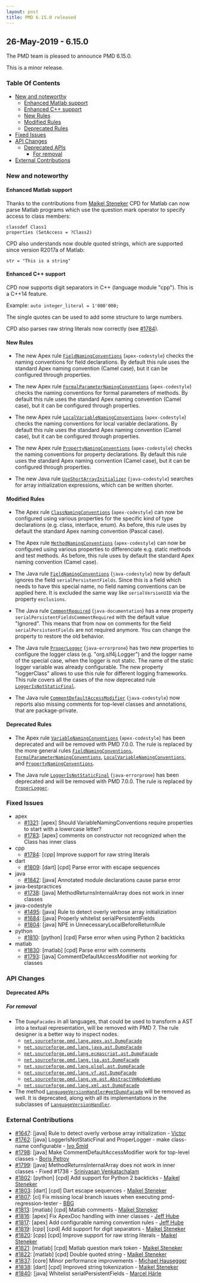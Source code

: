 ```yaml
---
layout: post
title: PMD 6.15.0 released
---
```


## 26-May-2019 - 6.15.0

The PMD team is pleased to announce PMD 6.15.0.

This is a minor release.

### Table Of Contents

* [New and noteworthy](#new-and-noteworthy)
    * [Enhanced Matlab support](#enhanced-matlab-support)
    * [Enhanced C++ support](#enhanced-c++-support)
    * [New Rules](#new-rules)
    * [Modified Rules](#modified-rules)
    * [Deprecated Rules](#deprecated-rules)
* [Fixed Issues](#fixed-issues)
* [API Changes](#api-changes)
    * [Deprecated APIs](#deprecated-apis)
        * [For removal](#for-removal)
* [External Contributions](#external-contributions)

### New and noteworthy

#### Enhanced Matlab support

Thanks to the contributions from [Maikel Steneker](https://github.com/maikelsteneker) CPD for Matlab can
now parse Matlab programs which use the question mark operator to specify access to
class members:

```
classdef Class1
properties (SetAccess = ?Class2)
```

CPD also understands now double quoted strings, which are supported since version R2017a of Matlab:

```
str = "This is a string"
```

#### Enhanced C++ support

CPD now supports digit separators in C++ (language module "cpp"). This is a C++14 feature.

Example: `auto integer_literal = 1'000'000;`

The single quotes can be used to add some structure to large numbers.

CPD also parses raw string literals now correctly (see [#1784](https://github.com/pmd/pmd/issues/1784)).

#### New Rules

*   The new Apex rule [`FieldNamingConventions`](https://pmd.github.io/pmd-6.15.0/pmd_rules_apex_codestyle.html#fieldnamingconventions) (`apex-codestyle`) checks the naming
    conventions for field declarations. By default this rule uses the standard Apex naming convention (Camel case),
    but it can be configured through properties.

*   The new Apex rule [`FormalParameterNamingConventions`](https://pmd.github.io/pmd-6.15.0/pmd_rules_apex_codestyle.html#formalparameternamingconventions) (`apex-codestyle`) checks the
    naming conventions for formal parameters of methods. By default this rule uses the standard Apex naming
    convention (Camel case), but it can be configured through properties.

*   The new Apex rule [`LocalVariableNamingConventions`](https://pmd.github.io/pmd-6.15.0/pmd_rules_apex_codestyle.html#localvariablenamingconventions) (`apex-codestyle`) checks the
    naming conventions for local variable declarations. By default this rule uses the standard Apex naming
    convention (Camel case), but it can be configured through properties.

*   The new Apex rule [`PropertyNamingConventions`](https://pmd.github.io/pmd-6.15.0/pmd_rules_apex_codestyle.html#propertynamingconventions) (`apex-codestyle`) checks the naming
    conventions for property declarations. By default this rule uses the standard Apex naming convention (Camel case),
    but it can be configured through properties.

*   The new Java rule [`UseShortArrayInitializer`](https://pmd.github.io/pmd-6.15.0/pmd_rules_java_codestyle.html#useshortarrayinitializer) (`java-codestyle`) searches for
    array initialization expressions, which can be written shorter.

#### Modified Rules

*   The Apex rule [`ClassNamingConventions`](https://pmd.github.io/pmd-6.15.0/pmd_rules_apex_codestyle.html#classnamingconventions) (`apex-codestyle`) can now be configured
    using various properties for the specific kind of type declarations (e.g. class, interface, enum).
    As before, this rule uses by default the standard Apex naming convention (Pascal case).

*   The Apex rule [`MethodNamingConventions`](https://pmd.github.io/pmd-6.15.0/pmd_rules_apex_codestyle.html#methodnamingconventions) (`apex-codestyle`) can now be configured
    using various properties to differenciate e.g. static methods and test methods.
    As before, this rule uses by default the standard Apex naming convention (Camel case).

*   The Java rule [`FieldNamingConventions`](https://pmd.github.io/pmd-6.15.0/pmd_rules_java_codestyle.html#fieldnamingconventions) (`java-codestyle`) now by default ignores
    the field `serialPersistentFields`. Since this is a field which needs to have this special name, no
    field naming conventions can be applied here. It is excluded the same way like `serialVersionUID` via the
    property `exclusions`.

*   The Java rule [`CommentRequired`](https://pmd.github.io/pmd-6.15.0/pmd_rules_java_documentation.html#commentrequired) (`java-documentation`) has a new property
    `serialPersistentFieldsCommentRequired` with the default value "Ignored". This means that from now
    on comments for the field `serialPersistentFields` are not required anymore. You can change the property
    to restore the old behavior.

*   The Java rule [`ProperLogger`](https://pmd.github.io/pmd-6.15.0/pmd_rules_java_errorprone.html#properlogger) (`java-errorprone`) has two new properties
    to configure the logger class (e.g. "org.slf4j.Logger") and the logger name of the special case,
    when the logger is not static. The name of the static logger variable was already configurable.
    The new property "loggerClass" allows to use this rule for different logging frameworks.
    This rule covers all the cases of the now deprecated rule [`LoggerIsNotStaticFinal`](https://pmd.github.io/pmd-6.15.0/pmd_rules_java_errorprone.html#loggerisnotstaticfinal).

*   The Java rule [`CommentDefaultAccessModifier`](https://pmd.github.io/pmd-6.15.0/pmd_rules_java_codestyle.html#commentdefaultaccessmodifier) (`java-codestyle`) now reports also
    missing comments for top-level classes and annotations, that are package-private.

#### Deprecated Rules

*   The Apex rule [`VariableNamingConventions`](https://pmd.github.io/pmd-6.15.0/pmd_rules_apex_codestyle.html#variablenamingconventions) (`apex-codestyle`) has been deprecated and
    will be removed with PMD 7.0.0. The rule is replaced by the more general rules
    [`FieldNamingConventions`](https://pmd.github.io/pmd-6.15.0/pmd_rules_apex_codestyle.html#fieldnamingconventions),
    [`FormalParameterNamingConventions`](https://pmd.github.io/pmd-6.15.0/pmd_rules_apex_codestyle.html#formalparameternamingconventions),
    [`LocalVariableNamingConventions`](https://pmd.github.io/pmd-6.15.0/pmd_rules_apex_codestyle.html#localvariablenamingconventions), and
    [`PropertyNamingConventions`](https://pmd.github.io/pmd-6.15.0/pmd_rules_apex_codestyle.html#propertynamingconventions).

*   The Java rule [`LoggerIsNotStaticFinal`](https://pmd.github.io/pmd-6.15.0/pmd_rules_java_errorprone.html#loggerisnotstaticfinal) (`java-errorprone`) has been deprecated
    and will be removed with PMD 7.0.0. The rule is replaced by [`ProperLogger`](https://pmd.github.io/pmd-6.15.0/pmd_rules_java_errorprone.html#properlogger).

### Fixed Issues

*   apex
    *   [#1321](https://github.com/pmd/pmd/issues/1321): \[apex] Should VariableNamingConventions require properties to start with a lowercase letter?
    *   [#1783](https://github.com/pmd/pmd/issues/1783): \[apex] comments on constructor not recognized when the Class has inner class
*   cpp
    *   [#1784](https://github.com/pmd/pmd/issues/1784): \[cpp] Improve support for raw string literals
*   dart
    *   [#1809](https://github.com/pmd/pmd/issues/1809): \[dart] \[cpd] Parse error with escape sequences
*   java
    *   [#1842](https://github.com/pmd/pmd/issues/1842): \[java] Annotated module declarations cause parse error
*   java-bestpractices
    *   [#1738](https://github.com/pmd/pmd/issues/1738): \[java] MethodReturnsInternalArray does not work in inner classes
*   java-codestyle
    *   [#1495](https://github.com/pmd/pmd/issues/1495): \[java] Rule to detect overly verbose array initializiation
    *   [#1684](https://github.com/pmd/pmd/issues/1684): \[java] Properly whitelist serialPersistentFields
    *   [#1804](https://github.com/pmd/pmd/issues/1804): \[java] NPE in UnnecessaryLocalBeforeReturnRule
*   python
    *   [#1810](https://github.com/pmd/pmd/issues/1810): \[python] \[cpd] Parse error when using Python 2 backticks
*   matlab
    *   [#1830](https://github.com/pmd/pmd/issues/1830): \[matlab] \[cpd] Parse error with comments
    *   [#1793](https://github.com/pmd/pmd/issues/1793): \[java] CommentDefaultAccessModifier not working for classes

### API Changes

#### Deprecated APIs

##### For removal

*   The `DumpFacades` in all languages, that could be used to transform a AST into a textual representation,
    will be removed with PMD 7. The rule designer is a better way to inspect nodes.
    *   [`net.sourceforge.pmd.lang.apex.ast.DumpFacade`](https://javadoc.io/page/net.sourceforge.pmd/pmd-apex/6.15.0/net/sourceforge/pmd/lang/apex/ast/DumpFacade.html#)
    *   [`net.sourceforge.pmd.lang.java.ast.DumpFacade`](https://javadoc.io/page/net.sourceforge.pmd/pmd-java/6.15.0/net/sourceforge/pmd/lang/java/ast/DumpFacade.html#)
    *   [`net.sourceforge.pmd.lang.ecmascript.ast.DumpFacade`](https://javadoc.io/page/net.sourceforge.pmd/pmd-javascript/6.15.0/net/sourceforge/pmd/lang/ecmascript/ast/DumpFacade.html#)
    *   [`net.sourceforge.pmd.lang.jsp.ast.DumpFacade`](https://javadoc.io/page/net.sourceforge.pmd/pmd-jsp/6.15.0/net/sourceforge/pmd/lang/jsp/ast/DumpFacade.html#)
    *   [`net.sourceforge.pmd.lang.plsql.ast.DumpFacade`](https://javadoc.io/page/net.sourceforge.pmd/pmd-plsql/6.15.0/net/sourceforge/pmd/lang/plsql/ast/DumpFacade.html#)
    *   [`net.sourceforge.pmd.lang.vf.ast.DumpFacade`](https://javadoc.io/page/net.sourceforge.pmd/pmd-visualforce/6.15.0/net/sourceforge/pmd/lang/vf/ast/DumpFacade.html#)
    *   [`net.sourceforge.pmd.lang.vm.ast.AbstractVmNode#dump`](https://javadoc.io/page/net.sourceforge.pmd/pmd-vm/6.15.0/net/sourceforge/pmd/lang/vm/ast/AbstractVmNode.html#dump(String,boolean,Writer))
    *   [`net.sourceforge.pmd.lang.xml.ast.DumpFacade`](https://javadoc.io/page/net.sourceforge.pmd/pmd-xml/6.15.0/net/sourceforge/pmd/lang/xml/ast/DumpFacade.html#)
*   The method [`LanguageVersionHandler#getDumpFacade`](https://javadoc.io/page/net.sourceforge.pmd/pmd-core/6.15.0/net/sourceforge/pmd/lang/LanguageVersionHandler.html#getDumpFacade(Writer,String,boolean)) will be
    removed as well. It is deprecated, along with all its implementations in the subclasses of [`LanguageVersionHandler`](https://javadoc.io/page/net.sourceforge.pmd/pmd-core/6.15.0/net/sourceforge/pmd/lang/LanguageVersionHandler.html#).

### External Contributions

*   [#1647](https://github.com/pmd/pmd/pull/1647): \[java] Rule to detect overly verbose array initialization - [Victor](https://github.com/IDoCodingStuffs)
*   [#1762](https://github.com/pmd/pmd/pull/1762): \[java] LoggerIsNotStaticFinal and ProperLogger - make class-name configurable - [Ivo Šmíd](https://github.com/bedla)
*   [#1798](https://github.com/pmd/pmd/pull/1798): \[java] Make CommentDefaultAccessModifier work for top-level classes - [Boris Petrov](https://github.com/boris-petrov)
*   [#1799](https://github.com/pmd/pmd/pull/1799): \[java] MethodReturnsInternalArray does not work in inner classes - Fixed #1738 - [Srinivasan Venkatachalam](https://github.com/Srini1993)
*   [#1802](https://github.com/pmd/pmd/pull/1802): \[python] \[cpd] Add support for Python 2 backticks - [Maikel Steneker](https://github.com/maikelsteneker)
*   [#1803](https://github.com/pmd/pmd/pull/1803): \[dart] \[cpd] Dart escape sequences - [Maikel Steneker](https://github.com/maikelsteneker)
*   [#1807](https://github.com/pmd/pmd/pull/1807): \[ci] Fix missing local branch issues when executing pmd-regression-tester - [BBG](https://github.com/djydewang)
*   [#1813](https://github.com/pmd/pmd/pull/1813): \[matlab] \[cpd] Matlab comments - [Maikel Steneker](https://github.com/maikelsteneker)
*   [#1816](https://github.com/pmd/pmd/pull/1816): \[apex] Fix ApexDoc handling with inner classes - [Jeff Hube](https://github.com/jeffhube)
*   [#1817](https://github.com/pmd/pmd/pull/1817): \[apex] Add configurable naming convention rules - [Jeff Hube](https://github.com/jeffhube)
*   [#1819](https://github.com/pmd/pmd/pull/1819): \[cpp] \[cpd] Add support for digit separators - [Maikel Steneker](https://github.com/maikelsteneker)
*   [#1820](https://github.com/pmd/pmd/pull/1820): \[cpp] \[cpd] Improve support for raw string literals - [Maikel Steneker](https://github.com/maikelsteneker)
*   [#1821](https://github.com/pmd/pmd/pull/1821): \[matlab] \[cpd] Matlab question mark token - [Maikel Steneker](https://github.com/maikelsteneker)
*   [#1822](https://github.com/pmd/pmd/pull/1822): \[matlab] \[cpd] Double quoted string - [Maikel Steneker](https://github.com/maikelsteneker)
*   [#1837](https://github.com/pmd/pmd/pull/1837): \[core] Minor performance improvements - [Michael Hausegger](https://github.com/TheRealHaui)
*   [#1838](https://github.com/pmd/pmd/pull/1838): \[dart] [cpd] Improved string tokenization - [Maikel Steneker](https://github.com/maikelsteneker)
*   [#1840](https://github.com/pmd/pmd/pull/1840): \[java] Whitelist serialPersistentFields - [Marcel Härle](https://github.com/marcelhaerle)

